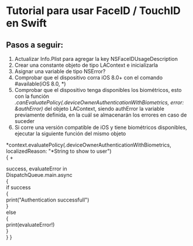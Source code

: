 Tutorial para usar FaceID / TouchID en Swift
============================================

## Pasos a seguir:
1. Actualizar Info.Plist para agregar la key NSFaceIDUsageDescription  
2. Crear una constante objeto de tipo LAContext e inicializarla  
3. Asignar una variable de tipo NSError?  
4. Comprobar que el dispositivo corra iOS 8.0+ con el comando #available(iOS 8.0, \*)  
5. Comprobar que el dispositivo tenga disponibles los biométricos, esto con la función *.canEvaluatePolicy(.deviceOwnerAuthenticationWithBiometrics, error: &authError)* del objeto LAContext, siendo authError la variable previamente definida, en la cuál se almacenarán los errores en caso de suceder  
6. Si corre una versión compatible de iOS y tiene biométricos disponibles, ejecutar la siguiente función del mismo objeto  
  
*context.evaluatePolicy(.deviceOwnerAuthenticationWithBiometrics, localizedReason: "*String to show to user")  
{
+  

 success, evaluateError in  
    DispatchQueue.main.async  
    {  
        if success  
        {  
            print("Authentication successfull")  
        }  
        else  
        {  
            print(evaluateError!)  
        }  
    }
}  

